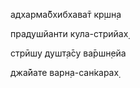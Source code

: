 адхарма̄бхибхава̄т кр̣шн̣а

прадушйанти кула-стрийах̣

стрӣшу душт̣а̄су ва̄ршн̣ейа

джа̄йате варн̣а-сан̇карах̣